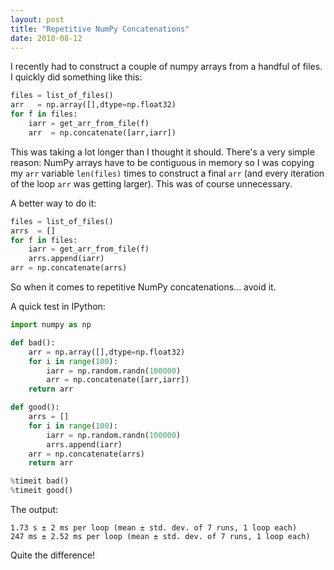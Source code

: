 ```yaml
---
layout: post
title: "Repetitive NumPy Concatenations"
date: 2018-08-12
---
```


I recently had to construct a couple of numpy arrays from a handful of
files. I quickly did something like this:

```python
files = list_of_files()
arr   = np.array([],dtype=np.float32)
for f in files:
    iarr = get_arr_from_file(f)
    arr  = np.concatenate([arr,iarr])
```

This was taking a lot longer than I thought it should. There's a very
simple reason: NumPy arrays have to be contiguous in memory so I was
copying my `arr` variable `len(files)` times to construct a final
`arr` (and every iteration of the loop `arr` was getting larger). This
was of course unnecessary.

A better way to do it:

```python
files = list_of_files()
arrs  = []
for f in files:
    iarr = get_arr_from_file(f)
    arrs.append(iarr)
arr = np.concatenate(arrs)
```

So when it comes to repetitive NumPy concatenations... avoid it.

A quick test in IPython:

```python
import numpy as np

def bad():
    arr = np.array([],dtype=np.float32)
    for i in range(100):
        iarr = np.random.randn(100000)
        arr = np.concatenate([arr,iarr])
    return arr

def good():
    arrs = []
    for i in range(100):
        iarr = np.random.randn(100000)
        arrs.append(iarr)
    arr = np.concatenate(arrs)
    return arr

%timeit bad()
%timeit good()
```

The output:

```none
1.73 s ± 2 ms per loop (mean ± std. dev. of 7 runs, 1 loop each)
247 ms ± 2.52 ms per loop (mean ± std. dev. of 7 runs, 1 loop each)
```

Quite the difference!
